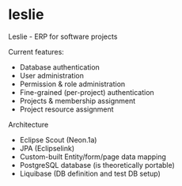 # leslie
Leslie - ERP for software projects

Current features:
* Database authentication
* User administration
* Permission & role administration
* Fine-grained (per-project)  authentication
* Projects & membership assignment
* Project resource assignment

Architecture
* Eclipse Scout (Neon.1a)
* JPA (Eclipselink)
* Custom-built Entity/form/page data mapping
* PostgreSQL database (is theoretically portable)
* Liquibase (DB definition and test DB setup)
